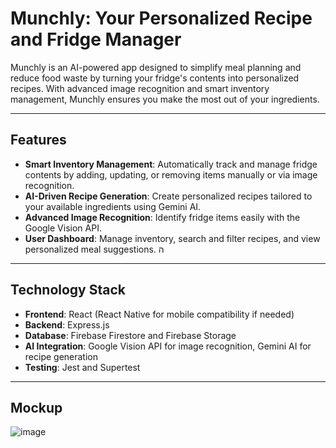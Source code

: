 # Munchly: Your Personalized Recipe and Fridge Manager

Munchly is an AI-powered app designed to simplify meal planning and reduce food waste by turning your fridge's contents into personalized recipes. With advanced image recognition and smart inventory management, Munchly ensures you make the most out of your ingredients.

---

## Features

- **Smart Inventory Management**: Automatically track and manage fridge contents by adding, updating, or removing items manually or via image recognition.
- **AI-Driven Recipe Generation**: Create personalized recipes tailored to your available ingredients using Gemini AI.
- **Advanced Image Recognition**: Identify fridge items easily with the Google Vision API.
- **User Dashboard**: Manage inventory, search and filter recipes, and view personalized meal suggestions.
ה
---

## Technology Stack

- **Frontend**: React (React Native for mobile compatibility if needed)
- **Backend**: Express.js
- **Database**: Firebase Firestore and Firebase Storage
- **AI Integration**: Google Vision API for image recognition, Gemini AI for recipe generation
- **Testing**: Jest and Supertest

---

## Mockup

![image](https://github.com/user-attachments/assets/ca27b223-7161-4f07-9c68-46f0d433d81d)

